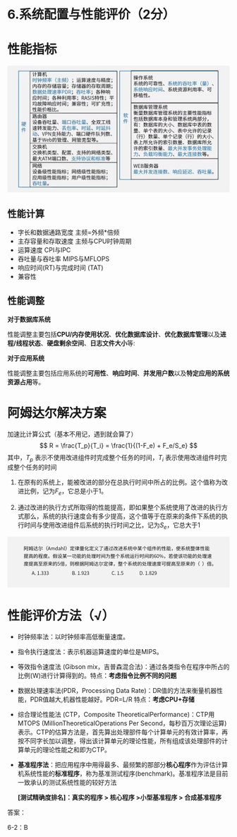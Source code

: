 # 6.系统配置与性能评价（2分）



# 性能指标

![picture](./Image/6-1.jpg)



## 性能计算

- 字长和数据通路宽度            主频=外频*倍频
- 主存容量和存取速度            主频与CPU时钟周期
- 运算速度                               CPI与IPC
- 吞吐量与吞吐率                   MIPS与MFLOPS
- 响应时间(RT)与完成时间 (TAT)
- 兼容性



## 性能调整

**对于数据库系统**

性能调整主要包括**CPU/内存使用状况**、**优化数据库设计**、**优化数据库管理**以及**进程/线程状态**、**硬盘剩余空间**、**日志文件大小**等:

**对于应用系统**

性能调整主要包括应用系统的**可用性**、**响应时间**、**并发用户数**以及**特定应用的系统资源占用**等。



# 阿姆达尔解决方案

加速比计算公式（基本不用记，遇到就会算了）
$$
R = \frac{T_p}{T_i} = \frac{1}{(1-F_e) + F_e/S_e}
$$
其中，$T_p$ 表示不使用改进组件时完成整个任务的时间，$T_i$ 表示使用改进组件时完成整个任务的时间

1. 在原有的系统上，能被改进的部分在总执行时间中所占的比例。这个值称为改进比例，记为$F_e$，它总是小于1。

2. 通过改进的执行方式所取得的性能提高，即如果整个系统使用了改进的执行方式那么，系统的执行速度会有多少提高，这个值等于在原来的条件下系统的执行时间与使用改进组件后系统的执行时间之比，记为$S_e$，它总大于1

![picture](./Image/6-2.jpg)



# 性能评价方法（√）

- 时钟频率法：以时钟频率高低衡量速度。

- 指令执行速度法：表示机器运算速度的单位是MIPS。

- 等效指令速度法 (Gibson mix，吉普森混合法)：通过各类指令在程序中所占的比例(W)进行计算得到的。特点：**考虑指令比例不同的问题**

- 数据处理速率法(PDR，Processing Data Rate)：DR值的方法来衡量机器性能，PDR值越大,机器性能越好。PDR=L/R 特点：**考虑CPU+存储**

- 综合理论性能法 (CTP，Composite TheoreticalPerformance)：CTP用MTOPS (MillionTheoreticalOperations Per Second，每秒百万次理论运算)表示。CTP的估算方法是，首先算出处理部件每个计算单元的有效计算率，再按不同字长加以调整，得出该计算单元的理论性能，所有组成该处理部件的计算单元的理论性能之和即为CTP。

- **基准程序法**：把应用程序中用得最多、最频繁的那部分**核心程序**作为评估计算机系统性能的**标准程序**，称为基准测试程序(benchmark)。基准程序法是目前一致承认的测试系统性能的较好方法

  **[测试精确度排名]：真实的程序 > 核心程序 >小型基准程序 > 合成基准程序**









答案：

6-2：B
